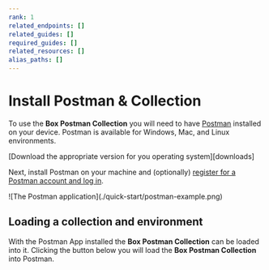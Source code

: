 ```yaml
---
rank: 1
related_endpoints: []
related_guides: []
required_guides: []
related_resources: []
alias_paths: []
---
```


# Install Postman & Collection

To use the **Box Postman Collection** you will need to have
[Postman][postman] installed on your device.
Postman is available for Windows, Mac, and Linux environments.

<Trigger option='postman.downloaded' value='win32,win64,osx,linux64'>
  [Download the appropriate version for you operating system][downloads]
</Trigger>

Next, install Postman on your machine and (optionally)
[register for a Postman account and log in][register].

<ImageFrame border center>
  ![The Postman application](./quick-start/postman-example.png)
</ImageFrame>

## Loading a collection and environment

With the Postman App installed the **Box Postman Collection** can be loaded into
it. Clicking the button below you will load the **Box Postman
Collection** into Postman.

<Postman anonymous />

[register]: https://identity.getpostman.com/signup
[postman]: https://getpostman.com
[downloads]: https://www.postman.com/downloads/
